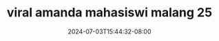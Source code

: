 --- 
title: "viral amanda mahasiswi malang  25"
description: "   video bokep viral amanda mahasiswi malang  25 yandex full vidio new"
date: 2024-07-03T15:44:32-08:00
file_code: "0o3uncp8pi2a"
draft: false
cover: "cta083m6wt4a0vl7.jpg"
tags: ["viral", "amanda", "mahasiswi", "malang", "bokep-indo", "bokep-viral", "bokep-ig"]
length: 378
fld_id: "1483131"
foldername: "Amanda mahasiswi malang"
categories: ["Amanda mahasiswi malang"]
views: 0
---